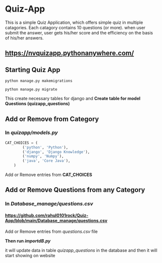 # Quiz-App
This is a simple Quiz Application, which offers simple quiz in multiple catagories.
Each catagory contains 10 questions (or more). when user submit the answer, user gets his/her score and the efficiency on the basis of his/her answers.
## https://nvquizapp.pythonanywhere.com/

## Starting Quiz App
```
python manage.py makemigrations

python manage.py migrate
```
This create necessary tables for django and **Create table for model Questions (quizapp_questions)**

## Add or Remove from Category
### In *quizapp/models.py*
```python
CAT_CHOICES = (
        ('python', 'Python'),
        ('django', 'Django Knowledge'),
        ('numpy', 'Numpy'),
        ('java', 'Core Java'),
    )
```
Add or Remove entries from **CAT_CHOICES**

## Add or Remove Questions from any Category
### In *Database_manage/questions.csv*
#### https://github.com/rahul0101rock/Quiz-App/blob/main/Database_manage/questions.csv
Add or Remove entries from *questions.csv* file

**Then run *importdB.py***

it will update data in table *quizapp_questions* in the database and then it will start showing on website
